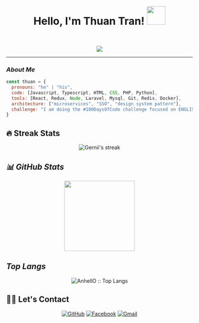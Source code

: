 <h1 align="center">
Hello, I'm Thuan Tran!
  <img src="https://media.giphy.com/media/mGcNjsfWAjY5AEZNw6/giphy.gif" width="50">
</h1>
<br/>

<!-- Typing SVG by DenverCoder1 - https://github.com/DenverCoder1/readme-typing-svg -->
<p align="center">
<img src="https://readme-typing-svg.herokuapp.com?font=Fira+Code&center=true&vCenter=true&pause=1000&color=000101&lines=BE+Developer;Always+learning+new+things">
</p>
<hr/>

### ***About Me***
<!-- 🌱 I'm learning ***ML*** and ***DL*** 😍 -->
<!-- * fact: I am always trying to learn new things. If you can dream it, you can do it🔥 --> 
```javascript
const thuan = {
  pronouns: "he" | "his",
  code: [Javascript, Typescript, HTML, CSS, PHP, Python],
  tools: [React, Redux, Node, Laravel, Mysql, Git, Redis, Docker],
  architecture: ["microservices", "SSO", "design system pattern"],
  challenge: "I am doing the #100DaysOfCode challenge focused on ENGLISH Skill"
}
```

## 🔥 Streak Stats
<!-- GitHub Readme Streak Stats - https://github.com/DenverCoder1/github-readme-streak-stats -->
<p align="center">
    <img  alt="Gernii's streak" src="http://github-readme-streak-stats.herokuapp.com?user=TDT1401&theme=radical&hide_border=true&date_format=M%20j%5B%2C%20Y%5D"/>
</p>

## ***📊 GitHub Stats***
<p align="center">
  <img height="190em" src="https://github-readme-stats.vercel.app/api?username=TDT1401&show_icons=true&count_private=true&theme=radical&hide_border=true"/><br>
</p>


## ***Top Langs***
<p align="center"><img src="https://github-readme-stats.vercel.app/api/top-langs/?username=TDT1401&langs_count=10&theme=tokyonight&layout=compact" alt="AnhellO :: Top Langs" /></p>



## 🙋‍♀️ Let's Contact
<p align="center">
	<a href="https://github.com/TDT1401" target="_blank"><img src="https://img.icons8.com/?size=50&id=12598&format=png&color=000000" alt="GitHub"/></a>
	<a href="https://www.facebook.com/TDT1401" target="_blank"><img src="https://img.icons8.com/?size=50&id=118468&format=png&color=000000" alt="Facebook"/></a>
	<a href="mailto:thuantran347@gmail.com" target="_blank"><img src="https://img.icons8.com/?size=50&id=38159&format=png&color=000000" alt="Gmail"/></a>
</p>

